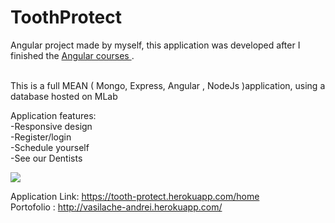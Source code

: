 # ToothProtect

Angular project made by myself, this application was developed after I finished the  <a href="https://www.udemy.com/the-complete-guide-to-angular-2/learn/v4/overview"> Angular courses </a>. <br> <br>

This is a full MEAN ( Mongo, Express, Angular , NodeJs )application, using a database hosted on MLab 

Application features: <br>
-Responsive design <br>
-Register/login <br>
-Schedule yourself <br>
-See our Dentists <br>

<img src="http://vasilache-andrei.herokuapp.com/portofolioGifs/toothProtect.gif">

Application Link: https://tooth-protect.herokuapp.com/home  <br>
Portofolio : http://vasilache-andrei.herokuapp.com/
